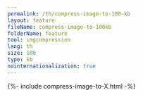 ```yaml
---
permalink: /th/compress-image-to-100-kb
layout: feature
fileName: compress-image-to-100kb
folderName: feature
tool: imgcompression
lang: th
size: 100
type: kb
nointernationalization: true
---
```

{%- include compress-image-to-X.html -%}
      